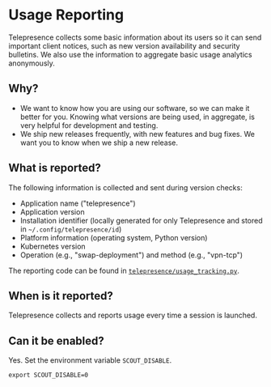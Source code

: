# Usage Reporting

Telepresence collects some basic information about its users so it can send important client notices, such as new version availability and security bulletins.
We also use the information to aggregate basic usage analytics anonymously.

## Why?

- We want to know how you are using our software, so we can make it better for you.
  Knowing what versions are being used, in aggregate, is very helpful for development and testing.
- We ship new releases frequently, with new features and bug fixes.
  We want you to know when we ship a new release.

## What is reported?

The following information is collected and sent during version checks:

- Application name ("telepresence")
- Application version
- Installation identifier (locally generated for only Telepresence and stored in `~/.config/telepresence/id`)
- Platform information (operating system, Python version)
- Kubernetes version
- Operation (e.g., "swap-deployment") and method (e.g., "vpn-tcp")

The reporting code can be found in [`telepresence/usage_tracking.py`][1].

[1]: https://github.com/datawire/telepresence/blob/master/telepresence/usage_tracking.py

## When is it reported?

Telepresence collects and reports usage every time a session is launched.

## Can it be enabled?

Yes. Set the environment variable `SCOUT_DISABLE`.

    export SCOUT_DISABLE=0
